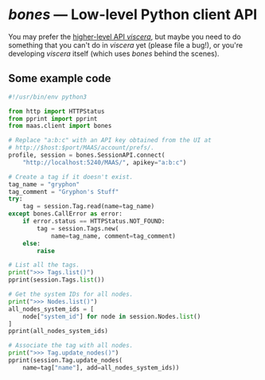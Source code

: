 <h1><em>bones</em> &mdash; Low-level Python client API</h1>

You may prefer the [higher-level API _viscera_](../viscera/index.md),
but maybe you need to do something that you can't do in _viscera_ yet
(please file a bug!), or you're developing _viscera_ itself (which uses
_bones_ behind the scenes).


## Some example code

```python
#!/usr/bin/env python3

from http import HTTPStatus
from pprint import pprint
from maas.client import bones

# Replace "a:b:c" with an API key obtained from the UI at
# http://$host:$port/MAAS/account/prefs/.
profile, session = bones.SessionAPI.connect(
    "http://localhost:5240/MAAS/", apikey="a:b:c")

# Create a tag if it doesn't exist.
tag_name = "gryphon"
tag_comment = "Gryphon's Stuff"
try:
    tag = session.Tag.read(name=tag_name)
except bones.CallError as error:
    if error.status == HTTPStatus.NOT_FOUND:
        tag = session.Tags.new(
            name=tag_name, comment=tag_comment)
    else:
        raise

# List all the tags.
print(">>> Tags.list()")
pprint(session.Tags.list())

# Get the system IDs for all nodes.
print(">>> Nodes.list()")
all_nodes_system_ids = [
    node["system_id"] for node in session.Nodes.list()
]
pprint(all_nodes_system_ids)

# Associate the tag with all nodes.
print(">>> Tag.update_nodes()")
pprint(session.Tag.update_nodes(
    name=tag["name"], add=all_nodes_system_ids))
```
